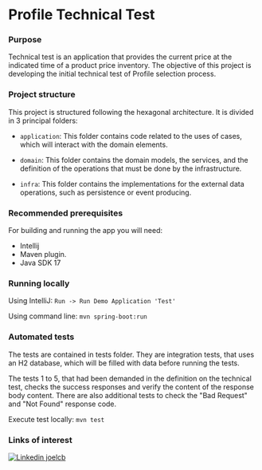 # Profile Technical Test

### Purpose

Technical test is an application that provides the current price at the indicated time of a product price inventory. The
objective of this project is developing the initial technical test of Profile selection process.

### Project structure

This project is structured following the hexagonal architecture. It is divided in 3 principal folders:

* ``application``: This folder contains code related to the uses of cases, which will interact with the domain elements.

* ``domain``: This folder contains the domain models, the services, and the definition of the operations that must 
  be done by the infrastructure.

* ``infra``: This folder contains the implementations for the external data operations, such as persistence or event producing.

### Recommended prerequisites

For building and running the app you will need:

* Intellij
* Maven plugin.
* Java SDK 17

### Running locally

Using IntelliJ: ``Run -> Run Demo Application 'Test'``

Using command line: ``mvn spring-boot:run``

### Automated tests

The tests are contained in tests folder. They are integration tests, that uses an H2 database, which will be filled
with data before running the tests.

The tests 1 to 5, that had been demanded in the definition on the technical  test, checks the success responses and verify 
the content of the response body content. There are also  additional tests to check the "Bad Request" and "Not Found" response code.

Execute test locally: ``mvn test``

### Links of interest

[![Linkedin joelcb](https://img.shields.io/badge/LinkedIn-0077B5?style=for-the-badge&logo=linkedin&logoColor=white)](https://www.linkedin.com/in/joelcb)